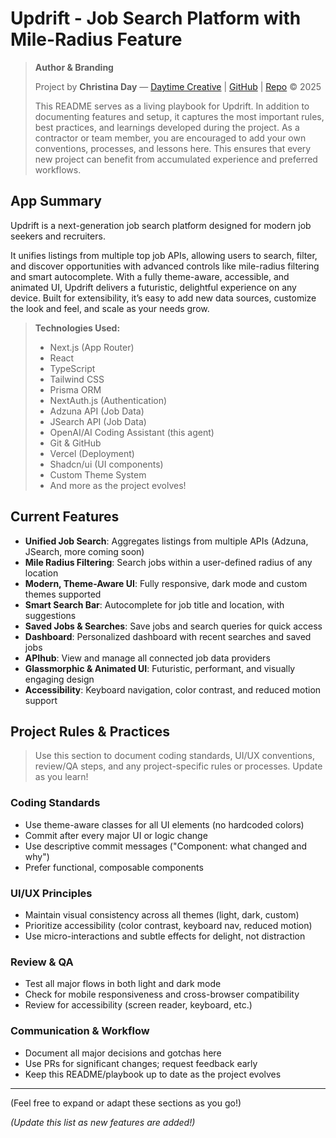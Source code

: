 # Updrift - Job Search Platform with Mile-Radius Feature

> **Author & Branding**
>
> Project by **Christina Day** — [Daytime Creative](https://daytimecreative.com) | [GitHub](https://github.com/christinaday) | [Repo](https://github.com/christinaday/updrift) © 2025
>
> This README serves as a living playbook for Updrift. In addition to documenting features and setup, it captures the most important rules, best practices, and learnings developed during the project. As a contractor or team member, you are encouraged to add your own conventions, processes, and lessons here. This ensures that every new project can benefit from accumulated experience and preferred workflows.

## App Summary

Updrift is a next-generation job search platform designed for modern job seekers and recruiters. 

It unifies listings from multiple top job APIs, allowing users to search, filter, and discover opportunities with advanced controls like mile-radius filtering and smart autocomplete. With a fully theme-aware, accessible, and animated UI, Updrift delivers a futuristic, delightful experience on any device. Built for extensibility, it’s easy to add new data sources, customize the look and feel, and scale as your needs grow.

> **Technologies Used:**
> - Next.js (App Router)
> - React
> - TypeScript
> - Tailwind CSS
> - Prisma ORM
> - NextAuth.js (Authentication)
> - Adzuna API (Job Data)
> - JSearch API (Job Data)
> - OpenAI/AI Coding Assistant (this agent)
> - Git & GitHub
> - Vercel (Deployment)
> - Shadcn/ui (UI components)
> - Custom Theme System
> - And more as the project evolves!

## Current Features

- **Unified Job Search**: Aggregates listings from multiple APIs (Adzuna, JSearch, more coming soon)
- **Mile Radius Filtering**: Search jobs within a user-defined radius of any location
- **Modern, Theme-Aware UI**: Fully responsive, dark mode and custom themes supported
- **Smart Search Bar**: Autocomplete for job title and location, with suggestions
- **Saved Jobs & Searches**: Save jobs and search queries for quick access
- **Dashboard**: Personalized dashboard with recent searches and saved jobs
- **APIhub**: View and manage all connected job data providers
- **Glassmorphic & Animated UI**: Futuristic, performant, and visually engaging design
- **Accessibility**: Keyboard navigation, color contrast, and reduced motion support

## Project Rules & Practices

> Use this section to document coding standards, UI/UX conventions, review/QA steps, and any project-specific rules or processes. Update as you learn!

### Coding Standards
- Use theme-aware classes for all UI elements (no hardcoded colors)
- Commit after every major UI or logic change
- Use descriptive commit messages ("Component: what changed and why")
- Prefer functional, composable components

### UI/UX Principles
- Maintain visual consistency across all themes (light, dark, custom)
- Prioritize accessibility (color contrast, keyboard nav, reduced motion)
- Use micro-interactions and subtle effects for delight, not distraction

### Review & QA
- Test all major flows in both light and dark mode
- Check for mobile responsiveness and cross-browser compatibility
- Review for accessibility (screen reader, keyboard, etc.)

### Communication & Workflow
- Document all major decisions and gotchas here
- Use PRs for significant changes; request feedback early
- Keep this README/playbook up to date as the project evolves

---

(Feel free to expand or adapt these sections as you go!)

*(Update this list as new features are added!)*

